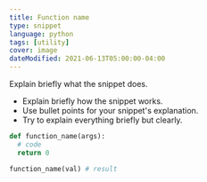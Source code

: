 ```yaml
---
title: Function name
type: snippet
language: python
tags: [utility]
cover: image
dateModified: 2021-06-13T05:00:00-04:00
---
```


Explain briefly what the snippet does.

- Explain briefly how the snippet works.
- Use bullet points for your snippet's explanation.
- Try to explain everything briefly but clearly.

```py
def function_name(args):
  # code
  return 0
```

```py
function_name(val) # result
```
